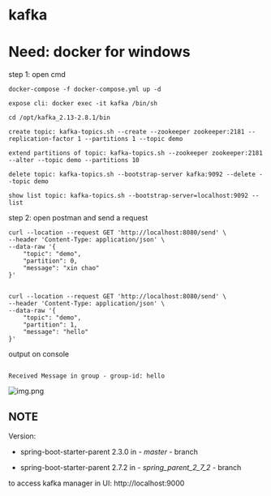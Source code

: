 # kafka

# Need: docker for windows

step 1: open cmd 

    docker-compose -f docker-compose.yml up -d
    
    expose cli: docker exec -it kafka /bin/sh
    
    cd /opt/kafka_2.13-2.8.1/bin
    
    create topic: kafka-topics.sh --create --zookeeper zookeeper:2181 --replication-factor 1 --partitions 1 --topic demo

    extend partitions of topic: kafka-topics.sh --zookeeper zookeeper:2181 --alter --topic demo --partitions 10

    delete topic: kafka-topics.sh --bootstrap-server kafka:9092 --delete --topic demo

    show list topic: kafka-topics.sh --bootstrap-server=localhost:9092 --list
    
step 2: open postman and send a request

```textmate
curl --location --request GET 'http://localhost:8080/send' \
--header 'Content-Type: application/json' \
--data-raw '{
    "topic": "demo",
    "partition": 0,
    "message": "xin chao"
}'


curl --location --request GET 'http://localhost:8080/send' \
--header 'Content-Type: application/json' \
--data-raw '{
    "topic": "demo",
    "partition": 1,
    "message": "hello"
}'
```

output on console

```text

Received Message in group - group-id: hello
```

![img.png](img.png)



## NOTE

Version:

- spring-boot-starter-parent 2.3.0 in *- master -* branch
  
- spring-boot-starter-parent 2.7.2 in *- spring_parent_2_7_2 -* branch

to access kafka manager in UI: http://localhost:9000